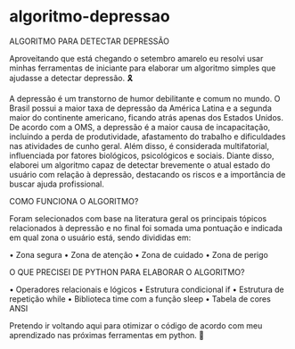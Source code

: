 # algoritmo-depressao

ALGORITMO PARA DETECTAR DEPRESSÃO

Aproveitando que está chegando o setembro amarelo eu resolvi usar minhas ferramentas de iniciante para elaborar um algoritmo simples que ajudasse a detectar depressão. 🎗

A depressão é um transtorno de humor debilitante e comum no mundo. O Brasil possui a maior taxa de depressão da América Latina e a segunda maior do continente americano, ficando atrás apenas dos Estados Unidos. De acordo com a OMS, a depressão é a maior causa de incapacitação, incluindo a perda de produtividade, afastamento do trabalho e dificuldades nas atividades de cunho geral. Além disso, é considerada multifatorial, influenciada por fatores biológicos, psicológicos e sociais. Diante disso, elaborei um algoritmo capaz de detectar brevemente o atual estado do usuário com relação à depressão, destacando os riscos e a importância de buscar ajuda profissional.

COMO FUNCIONA O ALGORITMO?

Foram selecionados com base na literatura geral os principais tópicos relacionados à depressão e no final foi somada uma pontuação e indicada em qual zona o usuário está, sendo divididas em:

• Zona segura
• Zona de atenção
• Zona de cuidado
• Zona de perigo

O QUE PRECISEI DE PYTHON PARA ELABORAR O ALGORITMO?

• Operadores relacionais e lógicos
• Estrutura condicional if
• Estrutura de repetição while
• Biblioteca time com a função sleep
• Tabela de cores ANSI

Pretendo ir voltando aqui para otimizar o código de acordo com meu aprendizado nas próximas ferramentas em python. 💛
